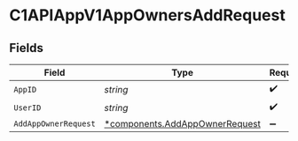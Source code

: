 # C1APIAppV1AppOwnersAddRequest


## Fields

| Field                                                                           | Type                                                                            | Required                                                                        | Description                                                                     |
| ------------------------------------------------------------------------------- | ------------------------------------------------------------------------------- | ------------------------------------------------------------------------------- | ------------------------------------------------------------------------------- |
| `AppID`                                                                         | *string*                                                                        | :heavy_check_mark:                                                              | N/A                                                                             |
| `UserID`                                                                        | *string*                                                                        | :heavy_check_mark:                                                              | N/A                                                                             |
| `AddAppOwnerRequest`                                                            | [*components.AddAppOwnerRequest](../../models/components/addappownerrequest.md) | :heavy_minus_sign:                                                              | N/A                                                                             |